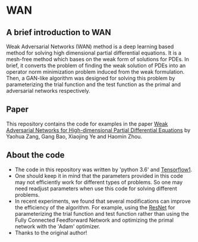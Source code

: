 # WAN

## A brief introduction to WAN
Weak Adversarial Networks (WAN) method is a deep learning based method for solving high dimensional partial differential equations. It is a mesh-free method which bases on the weak form of solutions for PDEs. In brief, it converts the problem of finding the weak solution of PDEs into an operator norm minimization problem induced from the weak formulation. Then, a GAN-like algorithm was designed for solving this problem by parameterizing the trial function and the test function as the primal and adversarial networks respectively.

## Paper
This repository contains the code for examples in the paper [Weak Adversarial Networks for High-dimensional Partial Differential Equations](https://arxiv.org/abs/1907.08272) by Yaohua Zang, Gang Bao, Xiaojing Ye and Haomin Zhou.

## About the code
* The code in this repository was written by 'python 3.6' and [Tensorflow1](https://www.tensorflow.org/).
* One should keep it in mind that the parameters provided in this code may not efficiently work for different types of problems. So one may need readjust parameters when use this code for solving different problems.
* In recent experiments, we found that several modifications can improve the efficiency of the algorithm. For example, using the [ResNet](https://arxiv.org/abs/1512.03385) for parameterizing the trial function and test function rather than using the Fully Connected Feedforward Network and optimizing the primal network with the 'Adam' optimizer.
* Thanks to the original author!
